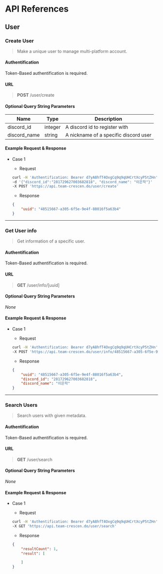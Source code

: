 # API References

## User
### Create User
> Make a unique user to manage multi-platform account.

#### Authentification
Token-Based authentification is required.

#### URL
> **POST** /user/create

#### Optional Query String Parameters
Name | Type | Description
-----|------|------------
discord_id | integer | A discord id to register with
discord_name | string | A nickname of a specific discord user

#### Example Request & Response
- Case 1
    - Request
    ```sh
    curl -H 'Authentification: Bearer d7yA8hfT4OxgCq9q9qUHCrtXcyP5tZHn'
    -d '{"discord_id":"281729627003682818", "discord_name": "이은학"}'
    -X POST 'https://api.team-crescen.do/user/create'
    ```

    - Response
    ```json
    {
        "uuid": "48515667-a305-6f5e-9e4f-88016f5a63b4"
    }
    ```

---

### Get User info
> Get information of a specific user.

#### Authentification
Token-Based authentification is required.

#### URL
> **GET** /user/info/[uuid]

#### Optional Query String Parameters
*None*

#### Example Request & Response
- Case 1
    - Request
    ```sh
    curl -H 'Authentification: Bearer d7yA8hfT4OxgCq9q9qUHCrtXcyP5tZHn'
    -X POST 'https://api.team-crescen.do/user/info/48515667-a305-6f5e-9e4f-88016f5a63b4'
    ```

    - Response
    ```json
    {
        "uuid": "48515667-a305-6f5e-9e4f-88016f5a63b4",
        "discord_id": "281729627003682818",
        "discord_name": "이은학"
    }
    ```

---

### Search Users
> Search users with given metadata.

#### Authentification
Token-Based authentification is required.

#### URL
> **GET** /user/search

#### Optional Query String Parameters
*None*

#### Example Request & Response
- Case 1
    - Request
    ```sh
    curl -H 'Authentification: Bearer d7yA8hfT4OxgCq9q9qUHCrtXcyP5tZHn'
    -X GET 'https://api.team-crescen.do/user/search'
    ```

    - Response
    ```json
    {
        "resultCount": 1,
        "result": [

        ]
    }
    ```

